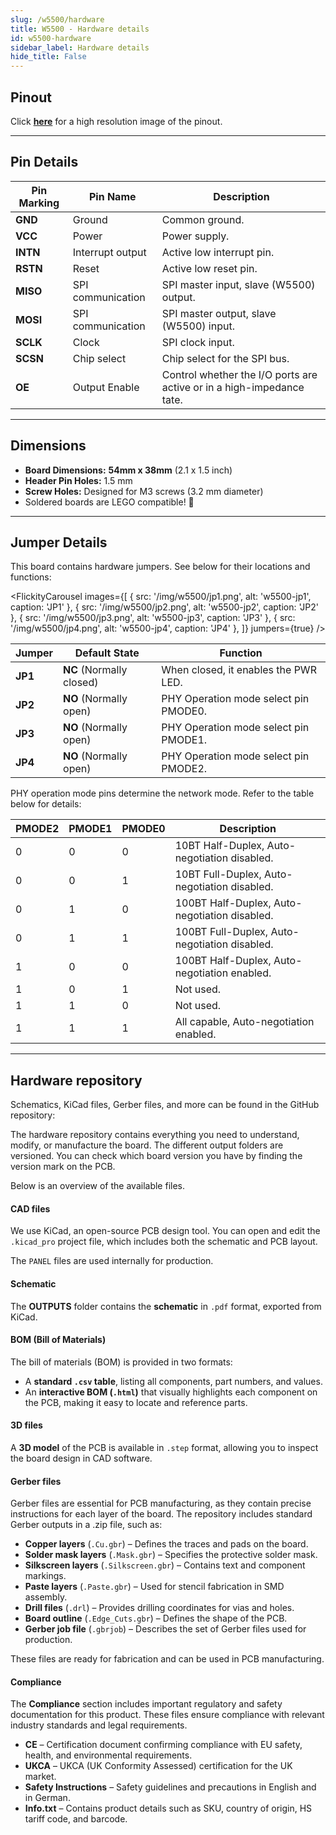 ```yaml
---
slug: /w5500/hardware 
title: W5500 - Hardware details
id: w5500-hardware 
sidebar_label: Hardware details
hide_title: False
---
```


## Pinout

<CenteredImage src="/img/w5500/w5500-pinout.png" alt="W5500 pinout image" />

Click [**here**](/img/w5500/w5500-pinout.png) for a high resolution image of the pinout.

---

## Pin Details

| Pin Marking 	| Pin Name           	| Description                                         	|
|--------------	|--------------------	|-----------------------------------------------------	|
| **GND**    	| Ground             	| Common ground.                                      	|
| **VCC**    	| Power              	| Power supply.                                       	|
| **INTN**   	| Interrupt output   	| Active low interrupt pin.                           	|
| **RSTN**   	| Reset              	| Active low reset pin.                               	|
| **MISO**   	| SPI communication  	| SPI master input, slave (W5500) output.             	|
| **MOSI**   	| SPI communication  	| SPI master output, slave (W5500) input.             	|
| **SCLK**   	| Clock              	| SPI clock input.                                    	|
| **SCSN**   	| Chip select        	| Chip select for the SPI bus.                        	|
| **OE**   	| Output Enable        	| Control whether the I/O ports are active or in a high-impedance tate.                        	|

---

## Dimensions

- **Board Dimensions:** **54mm x 38mm** (2.1 x 1.5 inch)
- **Header Pin Holes:** 1.5 mm  
- **Screw Holes:** Designed for M3 screws (3.2 mm diameter)  
- Soldered boards are LEGO compatible! 🧱 

---

## Jumper Details

This board contains hardware jumpers. See below for their locations and functions:

<FlickityCarousel
  images={[
    { src: '/img/w5500/jp1.png', alt: 'w5500-jp1', caption: 'JP1' },
    { src: '/img/w5500/jp2.png', alt: 'w5500-jp2', caption: 'JP2' },
    { src: '/img/w5500/jp3.png', alt: 'w5500-jp3', caption: 'JP3' },
    { src: '/img/w5500/jp4.png', alt: 'w5500-jp4', caption: 'JP4' },
  ]}
  jumpers={true}
/>

| Jumper 	| Default State                  	| Function                                                         	|
|--------	|--------------------------------	|-------------------------------------------------------------------	|
| **JP1** 	| **NC** (Normally closed)       	| When closed, it enables the PWR LED.                               	|
| **JP2** 	| **NO** (Normally open)          	| PHY Operation mode select pin PMODE0.                              	|
| **JP3** 	| **NO** (Normally open)          	| PHY Operation mode select pin PMODE1.                              	|
| **JP4** 	| **NO** (Normally open)          	| PHY Operation mode select pin PMODE2.                              	|

PHY operation mode pins determine the network mode. Refer to the table below for details:

| PMODE2 	| PMODE1 	| PMODE0 	| Description                                             	|
|--------	|--------	|--------	|---------------------------------------------------------	|
| 0      	| 0      	| 0      	| 10BT Half-Duplex, Auto-negotiation disabled.             	|
| 0      	| 0      	| 1      	| 10BT Full-Duplex, Auto-negotiation disabled.             	|
| 0      	| 1      	| 0      	| 100BT Half-Duplex, Auto-negotiation disabled.            	|
| 0      	| 1      	| 1      	| 100BT Full-Duplex, Auto-negotiation disabled.            	|
| 1      	| 0      	| 0      	| 100BT Half-Duplex, Auto-negotiation enabled.             	|
| 1      	| 0      	| 1      	| Not used.                                              	|
| 1      	| 1      	| 0      	| Not used.                                              	|
| 1      	| 1      	| 1      	| All capable, Auto-negotiation enabled.                 	|

---

## Hardware repository

Schematics, KiCad files, Gerber files, and more can be found in the GitHub repository:

<QuickLink 
  title="Ethernet controller W5500 board Hardware Design" 
  description="GitHub hardware repository for this product"
  url="https://github.com/SolderedElectronics/Ethernet-controller-W5500-board-hardware-design" 
/> 

The hardware repository contains everything you need to understand, modify, or manufacture the board. The different output folders are versioned. You can check which board version you have by finding the version mark on the PCB.

Below is an overview of the available files.

#### CAD files

We use KiCad, an open-source PCB design tool. You can open and edit the `.kicad_pro` project file, which includes both the schematic and PCB layout.

The `PANEL` files are used internally for production.

#### Schematic

The **OUTPUTS** folder contains the **schematic** in `.pdf` format, exported from KiCad.

#### BOM (Bill of Materials)

The bill of materials (BOM) is provided in two formats:  

- A **standard `.csv` table**, listing all components, part numbers, and values.  
- An **interactive BOM (`.html`)** that visually highlights each component on the PCB, making it easy to locate and reference parts.  

#### 3D files

A **3D model** of the PCB is available in `.step` format, allowing you to inspect the board design in CAD software.

#### Gerber files 

Gerber files are essential for PCB manufacturing, as they contain precise instructions for each layer of the board. The repository includes standard Gerber outputs in a .zip file, such as:  

- **Copper layers** (`.Cu.gbr`) – Defines the traces and pads on the board.  
- **Solder mask layers** (`.Mask.gbr`) – Specifies the protective solder mask.  
- **Silkscreen layers** (`.Silkscreen.gbr`) – Contains text and component markings.  
- **Paste layers** (`.Paste.gbr`) – Used for stencil fabrication in SMD assembly.  
- **Drill files** (`.drl`) – Provides drilling coordinates for vias and holes.  
- **Board outline** (`.Edge_Cuts.gbr`) – Defines the shape of the PCB.  
- **Gerber job file** (`.gbrjob`) – Describes the set of Gerber files used for production.  

These files are ready for fabrication and can be used in PCB manufacturing.

#### Compliance

The **Compliance** section includes important regulatory and safety documentation for this product. These files ensure compliance with relevant industry standards and legal requirements.

- **CE** – Certification document confirming compliance with EU safety, health, and environmental requirements.  
- **UKCA** – UKCA (UK Conformity Assessed) certification for the UK market.  
- **Safety Instructions** – Safety guidelines and precautions in English and in German.  
- **Info.txt** – Contains product details such as SKU, country of origin, HS tariff code, and barcode.